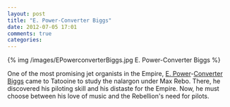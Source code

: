 ```yaml
---
layout: post
title: "E. Power-Converter Biggs"
date: 2012-07-05 17:01
comments: true
categories: 
---
```


{% img /images/EPowerconverterBiggs.jpg E. Power-Converter Biggs %}

One of the most promising jet organists in the Empire, [E. Power]-[Converter Biggs] 
came to Tatooine to study the nalargon under Max Rebo.  There, he discovered his 
piloting skill and his distaste for the Empire. Now, he must choose between his love of 
music and the Rebellion's need for pilots.


[E. Power]: http://en.wikipedia.org/wiki/E._Power_Biggs

[Converter Biggs]: http://starwars.wikia.com/wiki/Biggs_Darklighter
